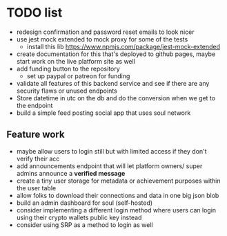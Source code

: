 # TODO list

- redesign confirmation and password reset emails to look nicer
- use jest mock extended to mock proxy for some of the tests
  - install this lib https://www.npmjs.com/package/jest-mock-extended
- create documentation for this that's deployed to github pages, maybe start work on the live platform site as well
- add funding button to the repository
  - set up paypal or patreon for funding
- validate all features of this backend service and see if there are any security flaws or unused endpoints
- Store datetime in utc on the db and do the conversion when we get to the endpoint
- build a simple feed posting social app that uses soul network

## Feature work

- maybe allow users to login still but with limited access if they don't verify their acc
- add announcements endpoint that will let platform owners/ super admins announce a **verified message**
- create a tiny user storage for metadata or achievement purposes within the user table
- allow folks to download their connections and data in one big json blob
- build an admin dashboard for soul (self-hosted)
- consider implementing a different login method where users can login using their crypto wallets public key instead
- consider using SRP as a method to login as well
